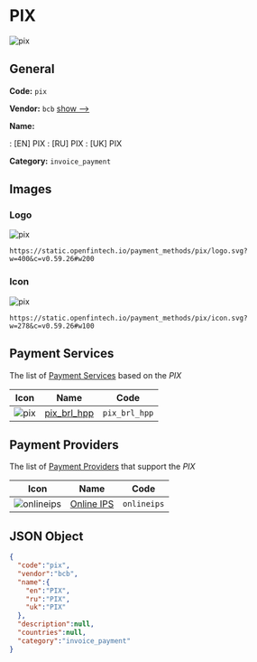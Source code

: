 
# PIX 
![pix](https://static.openfintech.io/payment_methods/pix/logo.svg?w=400&c=v0.59.26#w200)  

## General 
**Code:** `pix` 
 
**Vendor:** `bcb` [show -->](/vendors/bcb/) 
 
**Name:** 
 
:	[EN] PIX 
:	[RU] PIX 
:	[UK] PIX 
 
**Category:** `invoice_payment` 
 

## Images 

### Logo 
![pix](https://static.openfintech.io/payment_methods/pix/logo.svg?w=400&c=v0.59.26#w200)  

```
https://static.openfintech.io/payment_methods/pix/logo.svg?w=400&c=v0.59.26#w200
```  

### Icon 
![pix](https://static.openfintech.io/payment_methods/pix/icon.svg?w=278&c=v0.59.26#w100)  

```
https://static.openfintech.io/payment_methods/pix/icon.svg?w=278&c=v0.59.26#w100
```  

## Payment Services 
 
The list of [Payment Services](/payment-services/) based on the _PIX_ 

|Icon|Name|Code| 
|:---:|:---:|:---:| 
|![pix](https://static.openfintech.io/payment_methods/pix/icon.svg?w=278&c=v0.59.26#w100) |[pix_brl_hpp](/payment-services/pix_brl_hpp/)|`pix_brl_hpp`| 
 

## Payment Providers 
 
The list of [Payment Providers](/payment-providers/) that support the _PIX_ 

|Icon|Name|Code| 
|:---:|:---:|:---:| 
|![onlineips](https://static.openfintech.io/payment_providers/onlineips/icon.png?w=278&c=v0.59.26#w100) |[Online IPS](/payment-providers/onlineips/)|`onlineips`| 
 

## JSON Object 

```json
{
  "code":"pix",
  "vendor":"bcb",
  "name":{
    "en":"PIX",
    "ru":"PIX",
    "uk":"PIX"
  },
  "description":null,
  "countries":null,
  "category":"invoice_payment"
}
```  
